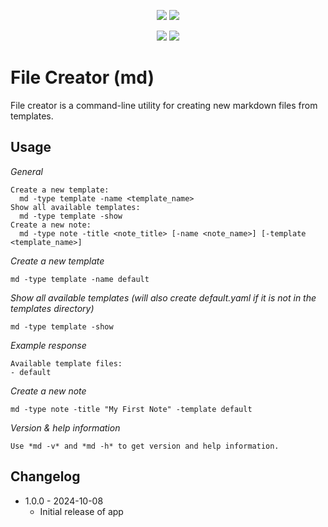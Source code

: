 <p align="center">
<a href="https://github.com/mojoaar/md-app"><img src="https://img.shields.io/github/last-commit/mojoaar/md-app"></a>
<a href="https://github.com/mojoaar/md-app"><img src="https://img.shields.io/github/contributors/mojoaar/md-app"></a>
</p>
<p align="center">
<a href="https://technet.cc"><img src="https://img.shields.io/badge/technet.cc-Blog-blue"></a>
<a href="https://twitter.com/mojoaar"><img src="https://img.shields.io/twitter/follow/mojoaar?style=social"></a>
</p>

# File Creator (md)
File creator is a command-line utility for creating new markdown files from templates.

## Usage

*General*
```
Create a new template:
  md -type template -name <template_name>
Show all available templates:
  md -type template -show
Create a new note:
  md -type note -title <note_title> [-name <note_name>] [-template <template_name>]
```

*Create a new template*
```
md -type template -name default
```

*Show all available templates (will also create default.yaml if it is not in the templates directory)*
```
md -type template -show
```

*Example response*
```
Available template files:
- default
```

*Create a new note*
```
md -type note -title "My First Note" -template default
```

*Version & help information*  
```
Use *md -v* and *md -h* to get version and help information.
```

## Changelog
* 1.0.0 - 2024-10-08
  * Initial release of app
